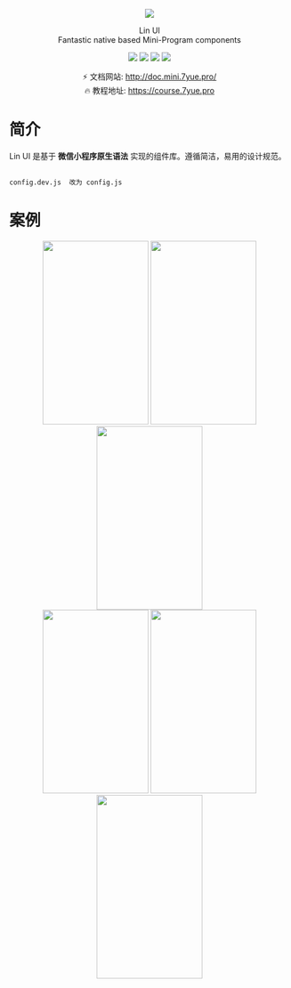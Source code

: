 
<p align="center">
  <!-- <a href="http://doc.mini.7yue.pro/"> -->
    <img
      class="QR-img" src="https://img-gzb.oss-cn-shanghai.aliyuncs.com/lala/2bdab36cc138813e87fe60000f474b67.jpg">
  <!-- </a> -->
</p>

<div align="center"> <span class="logo" > Lin UI </span> </div>

<div class="row" />

<div align="center">
  <span class="desc" >Fantastic native based Mini-Program components</span> 
</div>

<div align="center">

![](https://img.shields.io/badge/build-passing-00d508.svg)
![](https://img.shields.io/npm/v/lin-ui.svg)
![](https://img.shields.io/npm/dt/lin-ui.svg)
![](https://img.shields.io/badge/license-MIT-3963bc.svg)

</div>

<div align="center">

⚡️ 文档网站: http://doc.mini.7yue.pro/
<br/>
🔥 教程地址: https://course.7yue.pro

</div>

# 简介

Lin UI 是基于 **微信小程序原生语法** 实现的组件库。遵循简洁，易用的设计规范。

```

config.dev.js  改为 config.js

```
# 案例

<center class="">
    <img height="330" width="190"  src="https://cdn.learnku.com/uploads/images/202001/08/24082/iRzcX0uQjq.png!large">
    <img height="330" width="190" src="https://cdn.learnku.com/uploads/images/202001/08/24082/TnbXHnif62.PNG!large">
    <img height="330" width="190"  src="https://cdn.learnku.com/uploads/images/202001/08/24082/hWEoyU7nJ8.PNG!large">
</center>
<center class="">
    <img height="330" width="190"  src="https://cdn.learnku.com/uploads/images/202001/08/24082/hOkBPlKrdl.PNG!large">
    <img height="330" width="190"  src="https://cdn.learnku.com/uploads/images/202001/08/24082/I3Vdh2SuGK.PNG!large">
    <img height="330" width="190"  src="https://cdn.learnku.com/uploads/images/202001/08/24082/bYK8AseiFB.PNG!large">
</center>

